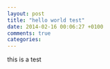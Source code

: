 ```yaml
---
layout: post
title: "hello world test"
date: 2014-02-16 00:06:27 +0100
comments: true
categories: 
---
```


this is a test
